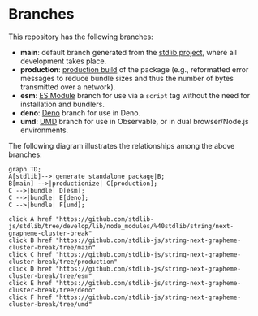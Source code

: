 <!--

@license Apache-2.0

Copyright (c) 2022 The Stdlib Authors.

Licensed under the Apache License, Version 2.0 (the "License");
you may not use this file except in compliance with the License.
You may obtain a copy of the License at

    http://www.apache.org/licenses/LICENSE-2.0

Unless required by applicable law or agreed to in writing, software
distributed under the License is distributed on an "AS IS" BASIS,
WITHOUT WARRANTIES OR CONDITIONS OF ANY KIND, either express or implied.
See the License for the specific language governing permissions and
limitations under the License.

-->

# Branches

This repository has the following branches:

-   **main**: default branch generated from the [stdlib project][stdlib-url], where all development takes place.
-   **production**: [production build][production-url] of the package (e.g., reformatted error messages to reduce bundle sizes and thus the number of bytes transmitted over a network).
-   **esm**: [ES Module][esm-url] branch for use via a `script` tag without the need for installation and bundlers.
-   **deno**: [Deno][deno-url] branch for use in Deno.
-   **umd**: [UMD][umd-url] branch for use in Observable, or in dual browser/Node.js environments.

The following diagram illustrates the relationships among the above branches:

```mermaid
graph TD;
A[stdlib]-->|generate standalone package|B;
B[main] -->|productionize| C[production];
C -->|bundle| D[esm];
C -->|bundle| E[deno];
C -->|bundle| F[umd];

click A href "https://github.com/stdlib-js/stdlib/tree/develop/lib/node_modules/%40stdlib/string/next-grapheme-cluster-break"
click B href "https://github.com/stdlib-js/string-next-grapheme-cluster-break/tree/main"
click C href "https://github.com/stdlib-js/string-next-grapheme-cluster-break/tree/production"
click D href "https://github.com/stdlib-js/string-next-grapheme-cluster-break/tree/esm"
click E href "https://github.com/stdlib-js/string-next-grapheme-cluster-break/tree/deno"
click F href "https://github.com/stdlib-js/string-next-grapheme-cluster-break/tree/umd"
```

[stdlib-url]: https://github.com/stdlib-js/stdlib/tree/develop/lib/node_modules/%40stdlib/string/next-grapheme-cluster-break
[production-url]: https://github.com/stdlib-js/string-next-grapheme-cluster-break/tree/production
[deno-url]: https://github.com/stdlib-js/string-next-grapheme-cluster-break/tree/deno
[umd-url]: https://github.com/stdlib-js/string-next-grapheme-cluster-break/tree/umd
[esm-url]: https://github.com/stdlib-js/string-next-grapheme-cluster-break/tree/esm